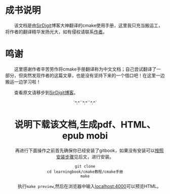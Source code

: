 # 成书说明
&emsp;&emsp;该文档是由[SirDigit](http://www.cnblogs.com/coderfenghc/)博客大神翻译的cmake使用手册，这里我只充当搬运工，将作者的翻译精华发扬光大，如有侵权请联系[作者](ywzj0306@163.com)。
# 鸣谢
&emsp;&emsp;这里感谢作者辛苦劳作将cmake手册翻译称为中文文档；自己尝试翻译了一部分，但突然发现作者的这篇文章，也是没有坚持下来的一个借口吧！在这里一边搬运一边学习啦！

&emsp;&emsp;查看原文请移步到[SirDigit博客](http://www.cnblogs.com/coderfenghc/archive/2012/06/16/CMake_ch_01.html)。

<center>`^.^``^.^``^.^`

# 说明下载该文档,生成pdf、HTML、epub mobi
&emsp;&emsp;再进行下面操作之前首先确保你已经安装了gitbook，如果没有安装可以[按照安装步骤]()见后文，进行安装。

```
git clone
cd learningbook/cmake教程/cmake手册
make
```
&emsp;&emsp;执行`make preview`,然后在浏览器中输入[localhost:4000](http://localhost:4000)可以预览HTML。
